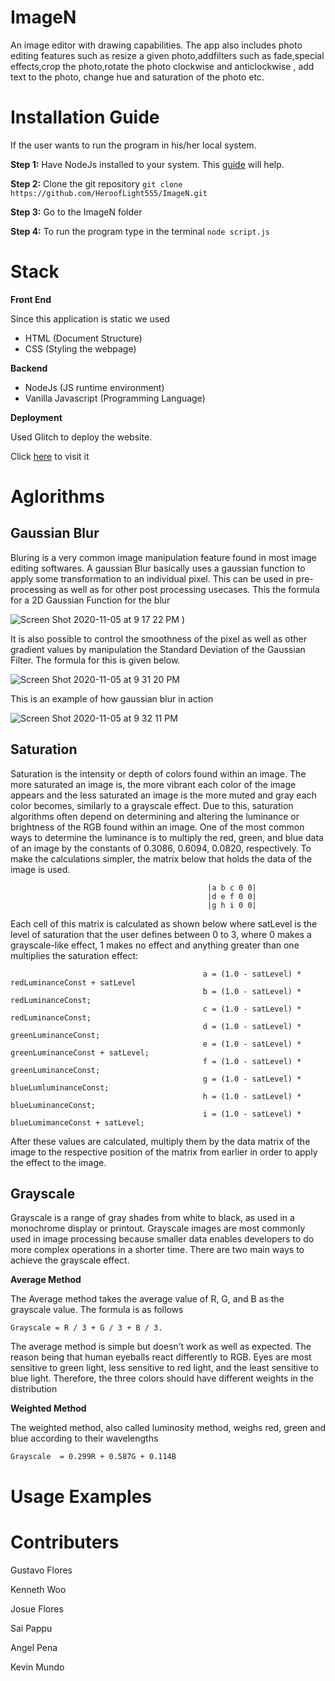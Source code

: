 # ImageN
An image editor with drawing capabilities. The app also includes photo editing features such as resize a given photo,addfilters 
such as fade,special effects,crop the photo,rotate the photo clockwise and anticlockwise , add text to the photo, change hue and saturation of the photo etc.


# Installation Guide

If the user wants to run the program in his/her local system.

**Step 1:** Have NodeJs installed to your system. 
This [guide](https://www.edureka.co/blog/node-js-installation/) will help.

**Step 2:** Clone the git repository
`git clone https://github.com/HeroofLight555/ImageN.git`

**Step 3:** Go to the ImageN folder

**Step 4:** To run the program type in the terminal 
`node script.js`

# Stack 
**Front End**

Since this application is static we used 

 - HTML (Document Structure)
 - CSS  (Styling the webpage)
 
**Backend**

- NodeJs (JS runtime environment)
- Vanilla Javascript (Programming Language)

**Deployment**

Used Glitch to deploy the website.

Click [here](https://paint-editor2020.glitch.me/) to visit it 

# Aglorithms 

## Gaussian Blur

Bluring is a very common image manipulation feature found in most image editing softwares. A gaussian Blur basically uses a gaussian function to apply some transformation to an individual pixel. This can be used in pre-processing as well as for other post processing usecases. 
This the formula for a 2D Gaussian Function for the blur

![Screen Shot 2020-11-05 at 9 17 22 PM](https://user-images.githubusercontent.com/20531977/98329643-8bc9e600-1fad-11eb-8211-a97c185dcbf0.png)
)

It is also possible to control the smoothness of the pixel as well as other gradient values by manipulation the Standard Deviation of the Gaussian Filter. The formula for this is given below. 

![Screen Shot 2020-11-05 at 9 31 20 PM](https://user-images.githubusercontent.com/20531977/98329970-40fc9e00-1fae-11eb-8ed3-79f6bd34da7b.png)


This is an example of how gaussian blur in action

![Screen Shot 2020-11-05 at 9 32 11 PM](https://user-images.githubusercontent.com/20531977/98330018-5ffb3000-1fae-11eb-9891-e58634049b4b.png)

## Saturation
Saturation is the intensity or depth of colors found within an image. The more saturated an image is, the more vibrant each color of the image appears and the less saturated an image is the more muted and gray each color becomes, similarly to a grayscale effect. Due to this, saturation algorithms often depend on determining and altering the luminance or brightness of the RGB found within an image. One of the most common ways to determine the luminance is to multiply the red, green, and blue data of an image by the constants of 0.3086, 0.6094, 0.0820, respectively. To make the calculations simpler, the matrix below that holds the data of the image is used. 
                                                
                                                |a b c 0 0|
                                                |d e f 0 0|
                                                |g h i 0 0|
                                                
Each cell of this matrix is calculated as shown below where satLevel is the level of saturation that the user defines between 0 to 3, where 0 makes a grayscale-like effect, 1 makes no effect and anything greater than one multiplies the saturation effect:

                                               a = (1.0 - satLevel) * redLuminanceConst + satLevel
                                               b = (1.0 - satLevel) * redLuminanceConst;
                                               c = (1.0 - satLevel) * redLuminanceConst;
                                               d = (1.0 - satLevel) * greenLuminanceConst;
                                               e = (1.0 - satLevel) * greenLuminanceConst + satLevel;
                                               f = (1.0 - satLevel) * greenLuminanceConst;
                                               g = (1.0 - satLevel) * blueLumluminanceConst;
                                               h = (1.0 - satLevel) * blueLuminanceConst;
                                               i = (1.0 - satLevel) * blueLumimanceConst + satLevel;

After these values are calculated, multiply them by the data matrix of the image to the respective position of the matrix from earlier in order to apply the effect to the image.

## Grayscale

Grayscale is a range of gray shades from white to black, as used in a monochrome display or printout. Grayscale images are most commonly used in image processing because smaller data enables developers to do more complex operations in a shorter time. There are two main ways to achieve the grayscale effect. 

**Average Method**

The Average method takes the average value of R, G, and B as the grayscale value.
The formula is as follows 

`Grayscale = R / 3 + G / 3 + B / 3.`

The average method is simple but doesn’t work as well as expected. The reason being that human eyeballs react differently to RGB. Eyes are most sensitive to green light, less sensitive to red light, and the least sensitive to blue light. Therefore, the three colors should have different weights in the distribution

**Weighted Method**

The weighted method, also called luminosity method, weighs red, green and blue according to their wavelengths

`Grayscale  = 0.299R + 0.587G + 0.114B`

# Usage Examples


# Contributers
Gustavo Flores

Kenneth Woo

Josue Flores

Sai Pappu

Angel Pena

Kevin Mundo
